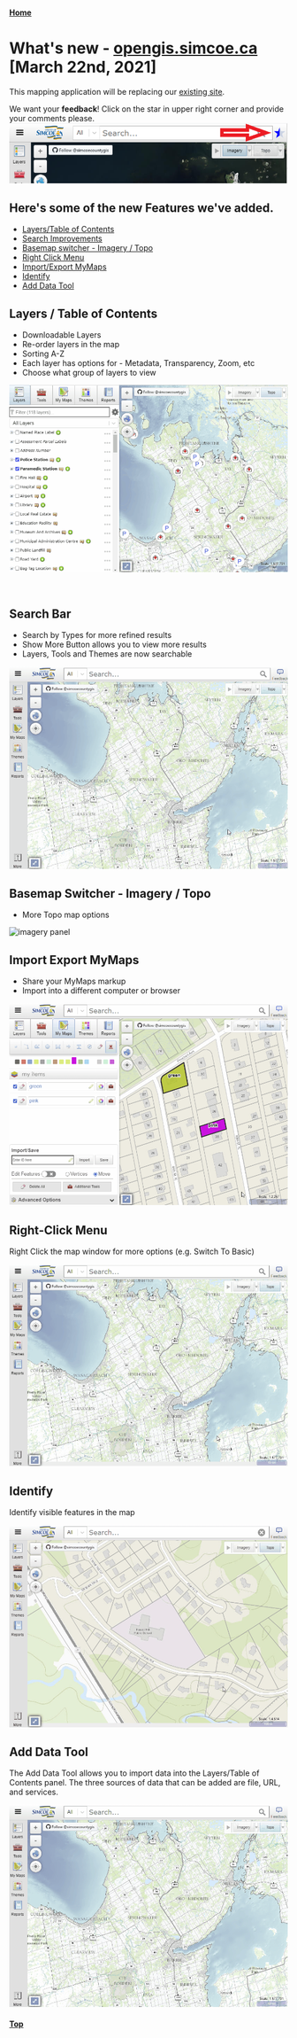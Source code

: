 #### [Home](../)
# What's new - [opengis.simcoe.ca](https://opengis.simcoe.ca) [March 22nd, 2021]

This mapping application will be replacing our [existing site](https://maps.simcoe.ca/public).

We want your <b>feedback</b>! Click on the star in upper right corner and provide your comments please.
![](./images/feedback.png)

## Here's some of the new Features we've added.

- [Layers/Table of Contents](#toc)
- [Search Improvements](#search)
- [Basemap switcher - Imagery / Topo](#basemaps)
- [Right Click Menu](#right-click)
- [Import/Export MyMaps](#mymaps)
- [Identify](#identify)
- [Add Data Tool](#adt) 

<a name="toc"></a>

## Layers / Table of Contents

- Downloadable Layers
- Re-order layers in the map
- Sorting A-Z
- Each layer has options for - Metadata, Transparency, Zoom, etc
- Choose what group of layers to view

![layers panel](./images/whatsnewlayers.gif "Layers")

<a name="search"></a><br/>

## Search Bar

- Search by Types for more refined results
- Show More Button allows you to view more results
- Layers, Tools and Themes are now searchable

![search panel](./images/whatsnewsearch.gif "Search Bar")
<a name="basemaps"></a>

## Basemap Switcher - Imagery / Topo

- More Topo map options

![imagery panel](./images/whatsnewbasemaps.gif "Imagery/ Topo Basemap")
<a name="mymaps"></a>

## Import Export MyMaps

- Share your MyMaps markup
- Import into a different computer or browser

![maps panel](./images/whatsnewmymaps.gif "My Maps")

<a name="right-click"></a>

## Right-Click Menu

Right Click the map window for more options (e.g. Switch To Basic)

![Right Click](./images/whatsnewrightclick.gif "Right Click")

<a name="identify"></a>

## Identify

Identify visible features in the map

![Identify](./images/whatsnewidentifys.gif "Identify")

<a name="adt"></a>

## Add Data Tool

The Add Data Tool allows you to import data into the Layers/Table of Contents panel. The three sources of data that can be added are file, URL, and services.

![Add Data Tool](./images/whatsnewadddatas.gif "Add Data Tool")

#### [Top](#home)